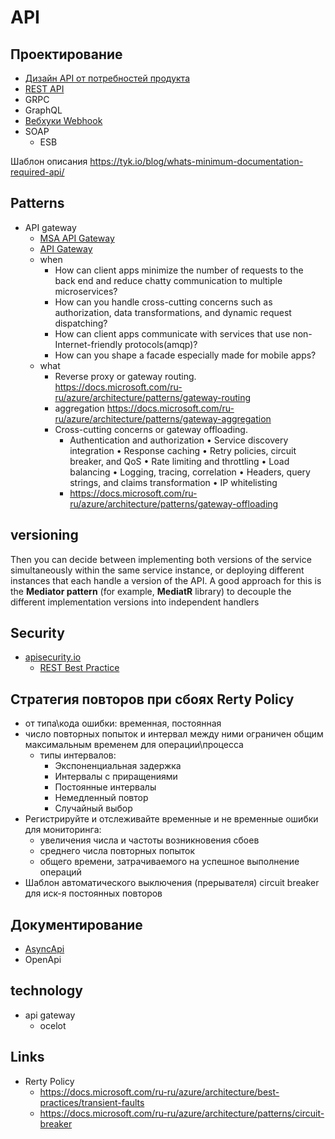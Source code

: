 # API

## Проектирование

* [Дизайн API от потребностей продукта](http://agilemindset.ru/%d0%b0%d1%80%d1%85%d0%b8%d1%82%d0%b5%d0%ba%d1%82%d1%83%d1%80%d0%b0/)
* [REST API](api.rest.md)
* GRPC
* GraphQL
* [Вебхуки Webhook](https://systems.education/api-realtime)
* SOAP
  * ESB

Шаблон описания 
https://tyk.io/blog/whats-minimum-documentation-required-api/

## Patterns

* API gateway
  * [MSA API Gateway](https://docs.microsoft.com/ru-ru/dotnet/architecture/microservices/architect-microservice-container-applications/direct-client-to-microservice-communication-versus-the-api-gateway-pattern)
  * [API Gateway](https://microservices.io/patterns/apigateway.HTML)
  * when
    * How can client apps minimize the number of requests to the back end and reduce chatty 
communication to multiple microservices?
    * How can you handle cross-cutting concerns such as authorization, data transformations, and dynamic request dispatching?
    *  How can client apps communicate with services that use non-Internet-friendly protocols(amqp)? 
    * How can you shape a facade especially made for mobile apps?
  * what
    * Reverse proxy or gateway routing. https://docs.microsoft.com/ru-ru/azure/architecture/patterns/gateway-routing
    * aggregation https://docs.microsoft.com/ru-ru/azure/architecture/patterns/gateway-aggregation
    * Cross-cutting concerns or gateway offloading.
      * Authentication and authorization 
      • Service discovery integration 
• Response caching 
• Retry policies, circuit breaker, and QoS 
• Rate limiting and throttling 
• Load balancing 
• Logging, tracing, correlation 
• Headers, query strings, and claims transformation 
• IP whitelisting
      * https://docs.microsoft.com/ru-ru/azure/architecture/patterns/gateway-offloading

## versioning

Then you can decide between implementing both versions of the service 
simultaneously within the same service instance, or deploying different instances that each handle a 
version of the API. A good approach for this is the **Mediator pattern** (for example, **MediatR** library) to 
decouple the different implementation versions into independent handlers

## Security

* [apisecurity.io](https://apisecurity.io/)
  * [REST Best Practice](https://stackoverflow.blog/2021/10/06/best-practices-for-authentication-and-authorization-for-rest-apis/?utm_campaign=APISecurity%20newsletter&utm_medium=email&_hsmi=204867978&_hsenc=p2ANqtz-94r6UDHzZG48tgtd0Sz6OiZicy6tTBQysQKtk0WzhZXlXrXBucIld80QE3Gll1Le1lxnwNhNqu-pySFps1AsqeR8MQrg&utm_content=204868574&utm_source=hs_email)

## Стратегия повторов при сбоях Rerty Policy

* от типа\кода ошибки: временная, постоянная
* число повторных попыток и интервал между ними ограничен общим максимальным временем для операции\процесса
  * типы интервалов:
    * Экспоненциальная задержка
    * Интервалы с приращениями
    * Постоянные интервалы
    * Немедленный повтор
    * Случайный выбор
* Регистрируйте и отслеживайте временные и не временные ошибки для мониторинга: 
  * увеличения числа и частоты возникновения сбоев
  * среднего числа повторных попыток 
  * общего времени, затрачиваемого на успешное выполнение операций
* Шаблон автоматического выключения (прерывателя) circuit breaker для иск-я постоянных повторов

## Документирование

* [AsyncApi](asyncapi.md)
* OpenApi


## technology

- api gateway
  - ocelot

## Links

* Rerty Policy
  * https://docs.microsoft.com/ru-ru/azure/architecture/best-practices/transient-faults
  * https://docs.microsoft.com/ru-ru/azure/architecture/patterns/circuit-breaker

